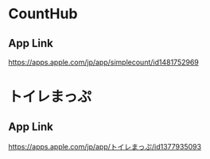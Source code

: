 # CountHub
## App Link
https://apps.apple.com/jp/app/simplecount/id1481752969

# トイレまっぷ
## App Link
https://apps.apple.com/jp/app/トイレまっぷ/id1377935093
